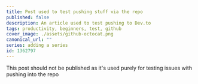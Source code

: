 ```yaml
---
title: Post used to test pushing stuff via the repo
published: false
description: An article used to test pushing to Dev.to
tags: productivity, beginners, test, github
cover_image: ./assets/github-octocat.png
canonical_url: ""
series: adding a series
id: 1362797
---
```


This post should not be published as it's used purely for testing issues with pushing into the repo
